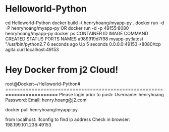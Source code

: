 Helloworld-Python
=================

cd Helloworld-Python
docker build -t henryhoang/myapp-py .
docker run -d -P henryhoang/myapp-py
OR docker run -d -p 49155:8080 henryhoang/myapp-py
docker ps
CONTAINER ID        IMAGE               COMMAND                CREATED             STATUS              PORTS                     NAMES
a989919d7f98        myapp-py:latest     "/usr/bin/python2.7    6 seconds ago       Up 5 seconds        0.0.0.0:49153->8080/tcp   agita
curl localhost:49153
<h1> Hey Docker from j2 Cloud!</h1>root@Docker:~/Helloworld-Python#
========================================================================
Please login prior to push:
Username: henryhoang
Password:
Email: henry.hoang@j2.com

docker pull henryhoang/myapp-py

from localhost: ifconfig to find ip address
Check in browser:  198.199.101.238:49153
